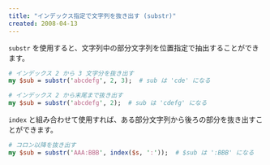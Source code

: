 ```yaml
---
title: "インデックス指定で文字列を抜き出す (substr)"
created: 2008-04-13
---
```


`substr` を使用すると、文字列中の部分文字列を位置指定で抽出することができます。

~~~ perl
# インデックス 2 から 3 文字分を抜き出す
my $sub = substr('abcdefg', 2, 3);  # sub は 'cde' になる

# インデックス 2 から末尾まで抜き出す
my $sub = substr('abcdefg', 2);  # sub は 'cdefg' になる
~~~

`index` と組み合わせて使用すれば、ある部分文字列から後ろの部分を抜き出すことができます。

~~~ perl
# コロン以降を抜き出す
my $sub = substr('AAA:BBB', index($s, ':'));  # $sub は ':BBB' になる
~~~

